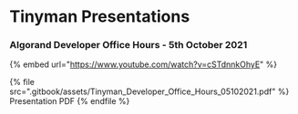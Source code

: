 # Tinyman Presentations

### Algorand Developer Office Hours - 5th October 2021

{% embed url="https://www.youtube.com/watch?v=cSTdnnkOhyE" %}

{% file src=".gitbook/assets/Tinyman_Developer_Office_Hours_05102021.pdf" %}
Presentation PDF
{% endfile %}

